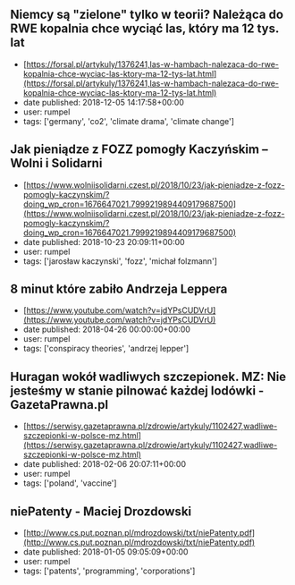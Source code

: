 ## Niemcy są "zielone" tylko w teorii? Należąca do RWE kopalnia chce wyciąć las, który ma 12 tys. lat
 - [https://forsal.pl/artykuly/1376241,las-w-hambach-nalezaca-do-rwe-kopalnia-chce-wyciac-las-ktory-ma-12-tys-lat.html](https://forsal.pl/artykuly/1376241,las-w-hambach-nalezaca-do-rwe-kopalnia-chce-wyciac-las-ktory-ma-12-tys-lat.html)
 - date published: 2018-12-05 14:17:58+00:00
 - user: rumpel
 - tags: ['germany', 'co2', 'climate drama', 'climate change']

## Jak pieniądze z FOZZ pomogły Kaczyńskim – Wolni i Solidarni
 - [https://www.wolniisolidarni.czest.pl/2018/10/23/jak-pieniadze-z-fozz-pomogly-kaczynskim/?doing_wp_cron=1676647021.7999219894409179687500](https://www.wolniisolidarni.czest.pl/2018/10/23/jak-pieniadze-z-fozz-pomogly-kaczynskim/?doing_wp_cron=1676647021.7999219894409179687500)
 - date published: 2018-10-23 20:09:11+00:00
 - user: rumpel
 - tags: ['jarosław kaczynski', 'fozz', 'michał folzmann']

## 8 minut które zabiło Andrzeja Leppera
 - [https://www.youtube.com/watch?v=jdYPsCUDVrU](https://www.youtube.com/watch?v=jdYPsCUDVrU)
 - date published: 2018-04-26 00:00:00+00:00
 - user: rumpel
 - tags: ['conspiracy theories', 'andrzej lepper']

## Huragan wokół wadliwych szczepionek. MZ: Nie jesteśmy w stanie pilnować każdej lodówki - GazetaPrawna.pl
 - [https://serwisy.gazetaprawna.pl/zdrowie/artykuly/1102427,wadliwe-szczepionki-w-polsce-mz.html](https://serwisy.gazetaprawna.pl/zdrowie/artykuly/1102427,wadliwe-szczepionki-w-polsce-mz.html)
 - date published: 2018-02-06 20:07:11+00:00
 - user: rumpel
 - tags: ['poland', 'vaccine']

## niePatenty - Maciej Drozdowski
 - [http://www.cs.put.poznan.pl/mdrozdowski/txt/niePatenty.pdf](http://www.cs.put.poznan.pl/mdrozdowski/txt/niePatenty.pdf)
 - date published: 2018-01-05 09:05:09+00:00
 - user: rumpel
 - tags: ['patents', 'programming', 'corporations']

